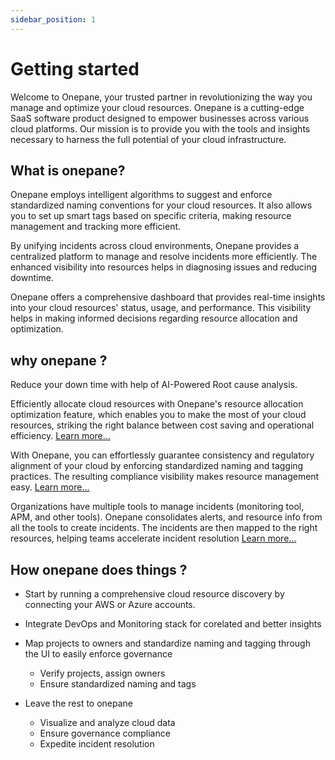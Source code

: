 ```yaml
---
sidebar_position: 1
---
```


# Getting started

Welcome to Onepane, your trusted partner in revolutionizing the way you manage and optimize your cloud resources. Onepane is a cutting-edge SaaS software product designed to empower businesses across various cloud platforms. Our mission is to provide you with the tools and insights necessary to harness the full potential of your cloud infrastructure.

## What is onepane?

Onepane employs intelligent algorithms to suggest and enforce standardized naming conventions for your cloud resources. It also allows you to set up smart tags based on specific criteria, making resource management and tracking more efficient.

By unifying incidents across cloud environments, Onepane provides a centralized platform to manage and resolve incidents more efficiently. The enhanced visibility into resources helps in diagnosing issues and reducing downtime.

Onepane offers a comprehensive dashboard that provides real-time insights into your cloud resources' status, usage, and performance. This visibility helps in making informed decisions regarding resource allocation and optimization.

## why onepane ?


Reduce your down time with help of AI-Powered Root cause analysis.

Efficiently allocate cloud resources with Onepane's resource allocation optimization feature, which enables you to make the most of your cloud resources, striking the right balance between cost saving and operational efficiency. [Learn more...](https://www.onepane.ai/solutions/optimize-resource-allocation)


With Onepane, you can effortlessly guarantee consistency and regulatory alignment of your cloud by enforcing standardized naming and tagging practices. The resulting compliance visibility makes resource management easy. [Learn more...](https://www.onepane.ai/solutions/easy-cloud-governance)


Organizations have multiple tools to manage incidents (monitoring tool, APM, and other tools). Onepane consolidates alerts, and resource info from all the tools to create incidents. The incidents are then mapped to the right resources, helping teams accelerate incident resolution [Learn more...](https://www.onepane.ai/solutions/faster-incident-management)



## How onepane does things ?

- Start by running a comprehensive cloud resource discovery by connecting your AWS or Azure accounts.

- Integrate DevOps and Monitoring stack for corelated and better insights

- Map projects to owners and standardize naming and tagging through the UI to easily enforce governance
    - Verify projects, assign owners
    - Ensure standardized naming and tags

- Leave the rest to onepane
    - Visualize and analyze cloud data
    - Ensure governance compliance
    - Expedite incident resolution
